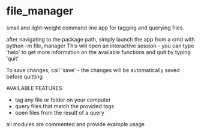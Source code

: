 # file_manager

small and light-weight command line app for tagging and querying files.

after navigating to the package path, simply launch the app from a cmd with python -m file_manager
This will open an interactive session - you can type 'help' to get more information on the available
functions and quit by typing 'quit'

To save changes, call 'save' - the changes will be automatically saved before quitting

AVAILABLE FEATURES
- tag any file or folder on your computer
- query files that match the provided tags
- open files from the result of a query

all modules are commented and provide example usage 
